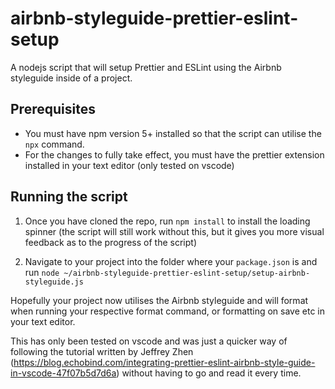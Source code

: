 # airbnb-styleguide-prettier-eslint-setup
A nodejs script that will setup Prettier and ESLint using the Airbnb styleguide inside of a project.

## Prerequisites
* You must have npm version 5+ installed so that the script can utilise the `npx` command.
* For the changes to fully take effect, you must have the prettier extension installed in your text editor (only tested on vscode)

## Running the script
1. Once you have cloned the repo, run `npm install` to install the loading spinner (the script will still work without this, but it gives you more visual feedback as to the progress of the script)

2. Navigate to your project into the folder where your `package.json` is and run `node ~/airbnb-styleguide-prettier-eslint-setup/setup-airbnb-styleguide.js`

Hopefully your project now utilises the Airbnb styleguide and will format when running your respective format command, or formatting on save etc in your text editor.

This has only been tested on vscode and was just a quicker way of following the tutorial written by Jeffrey Zhen (https://blog.echobind.com/integrating-prettier-eslint-airbnb-style-guide-in-vscode-47f07b5d7d6a) without having to go and read it every time.
